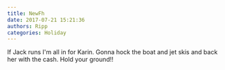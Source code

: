 ```yaml
---
title: NewFh
date: 2017-07-21 15:21:36
authors: Ripp
categories: Holiday
---
```


 If Jack runs I'm all in for Karin. Gonna hock the boat and jet skis and back her with the cash. Hold your ground!!